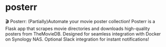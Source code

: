 # posterr
🎬 Posterr: (Partially)Automate your movie poster collection! Posterr is a Flask app that scrapes movie directories and downloads high-quality posters from TheMovieDB. Designed for seamless integration with Docker on Synology NAS. Optional Slack integration for instant notifications!
